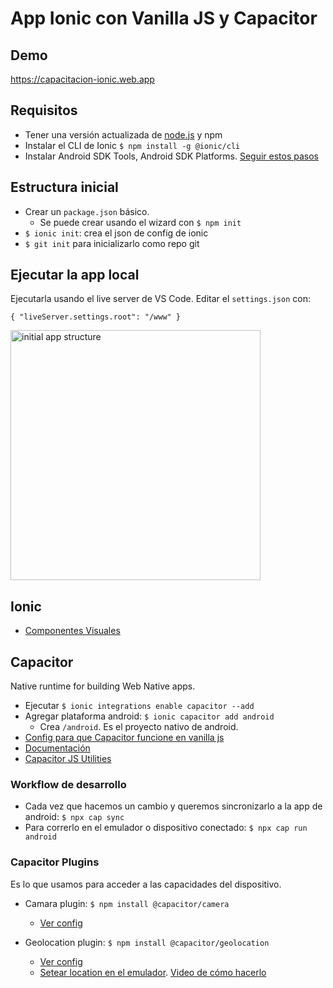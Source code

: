 # App Ionic con Vanilla JS y Capacitor

## Demo
https://capacitacion-ionic.web.app

## Requisitos
- Tener una versión actualizada de [node.js](https://nodejs.org/en/) y npm
- Instalar el CLI de Ionic
`$ npm install -g @ionic/cli`
- Instalar Android SDK Tools, Android SDK Platforms. [Seguir estos pasos](https://capacitorjs.com/docs/getting-started/environment-setup#android-sdk)


## Estructura inicial
- Crear un `package.json` básico.
    - Se puede crear usando el wizard con `$ npm init`
- `$ ionic init`: crea el json de config de ionic
- `$ git init` para inicializarlo como repo git


## Ejecutar la app local
Ejecutarla usando el live server de VS Code. Editar el `settings.json` con:

`{
    "liveServer.settings.root": "/www"
}`

<img src="https://drive.google.com/uc?id=1rgGJBUnotXfHwk2BX6qLeUhBKCrh7VDC" alt="initial app structure" width="400"/>

## Ionic
- [Componentes Visuales](https://ionicframework.com/docs/components)

## Capacitor
Native runtime for building Web Native apps.

- Ejecutar `$ ionic integrations enable capacitor --add`
- Agregar plataforma android: `$ ionic capacitor add android`
    - Crea `/android`. Es el proyecto nativo de android.
- [Config para que Capacitor funcione en vanilla js](https://capacitorjs.com/docs/web#using-capacitor-as-a-script-include)
- [Documentación](https://capacitorjs.com/docs/getting-started)
- [Capacitor JS Utilities](https://capacitorjs.com/docs/basics/utilities)

### Workflow de desarrollo
- Cada vez que hacemos un cambio y queremos sincronizarlo a la app de android: `$ npx cap sync`
- Para correrlo en el emulador o dispositivo conectado: `$ npx cap run android`

### Capacitor Plugins 
Es lo que usamos para acceder a las capacidades del dispositivo.


- Camara plugin: `$ npm install @capacitor/camera `
    - [Ver config](https://capacitorjs.com/docs/apis/camera)

- Geolocation plugin: `$ npm install @capacitor/geolocation`
    - [Ver config](https://capacitorjs.com/docs/apis/geolocation) 
    - [Setear location en el emulador](https://developer.android.com/studio/run/emulator). [Video de cómo hacerlo](https://drive.google.com/file/d/1iLB5zil862iz_wRLZ_WglZwZovaomhyN/view?usp=sharing)   

